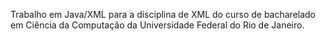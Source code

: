 Trabalho em Java/XML para a disciplina de XML do curso de bacharelado em Ciência da Computação da Universidade Federal do Rio de Janeiro.